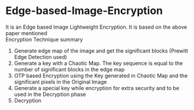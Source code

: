 # Edge-based-Image-Encryption
It is an Edge based Image Lightweight Encryption. It is based on the above paper mentioned<br />
Encryption Technique summary <br />
1. Generate edge map of the image and get the significant blocks (Prewitt Edge Detection used) <br />
2. Generate a key with a Chaotic Map. The key sequence is equal to the number of significant blocks in the edge map <br />
3. OTP based Encryption using the Key generated in Chaotic Map and the significant pixels in the Original Image <br />
4. Generate a special key while encryption for extra security and to be used in the Decryption phase
5. Decryption
